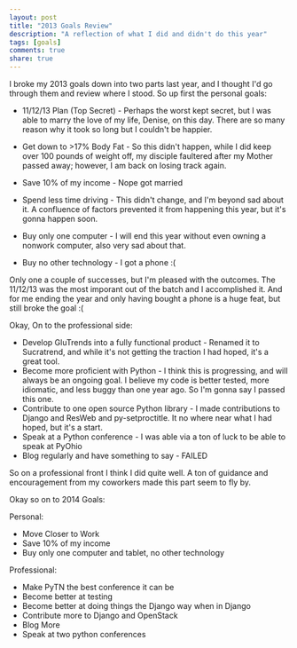```yaml
---
layout: post
title: "2013 Goals Review"
description: "A reflection of what I did and didn't do this year"
tags: [goals]
comments: true
share: true
---
```


I broke my 2013 goals down into two parts last year, and I thought I'd go through them and
review where I stood. So up first the personal goals:

* 11/12/13 Plan (Top Secret) - Perhaps the worst kept secret, but I was able to
marry the love of my life, Denise, on this day. There are so many reason why it took so long
but I couldn't be happier.

* Get down to >17% Body Fat - So this didn't happen, while I did keep over 100
pounds of weight off, my disciple faultered after my Mother passed away;
however, I am back on losing track again.
* Save 10% of my income - Nope got married
* Spend less time driving - This didn't change, and I'm beyond sad about it.
A confluence of factors prevented it from happening this year, but it's gonna
happen soon.
* Buy only one computer - I will end this year without even owning a nonwork
computer, also very sad about that.
* Buy no other technology - I got a phone :(

Only one a couple of successes, but I'm pleased with the outcomes.  The 11/12/13 was the most
imporant out of the batch and I accomplished it.  And for me ending the year and only having
bought a phone is a huge feat, but still broke the goal :(

Okay, On to the professional side:

* Develop GluTrends into a fully functional product - Renamed it to Sucratrend,
and while it's not getting the traction I had hoped, it's a great tool.
* Become more proficient with Python - I think this is progressing, and will
always be an ongoing goal. I believe my code is better tested, more idiomatic,
and less buggy than one year ago. So I'm gonna say I passed this one.
* Contribute to one open source Python library - I made contributions to Django
and ResWeb and py-setproctitle. It no where near what I had hoped, but it's a start.
* Speak at a Python conference - I was able via a ton of luck to be able to
speak at PyOhio
* Blog regularly and have something to say - FAILED

So on a professional front I think I did quite well.  A ton of guidance and encouragement from
my coworkers made this part seem to fly by.

Okay so on to 2014 Goals:

Personal:
* Move Closer to Work
* Save 10% of my income
* Buy only one computer and tablet, no other technology

Professional:
* Make PyTN the best conference it can be
* Become better at testing
* Become better at doing things the Django way when in Django
* Contribute more to Django and OpenStack
* Blog More
* Speak at two python conferences

